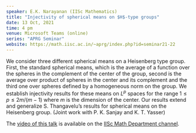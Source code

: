 ```yaml
---
speaker: E.K. Narayanan (IISc Mathematics)
title: "Injectivity of spherical means on $H$-type groups"
date: 13 Oct, 2021
time: 4 pm
venue: Microsoft Teams (online)
series: "APRG Seminar"
website: https://math.iisc.ac.in/~aprg/index.php?id=seminar21-22
---
```


We consider three different spherical means on a Heisenberg type group.
First, the standard spherical means, which is the average of a function
over the spheres in the complement of the center of the group, second is
the average over product of spheres in the center and its complement and
the third one over spheres defined by a homogeneous norm on the group.
We establish injectivity results for these means on $L^p$ spaces for the
range $1 \leq p \leq 2m/(m-1)$ where $m$ is the dimension of the center.
Our results extend and generalize S. Thangavelu’s results for spherical
means on the Heisenberg group. (Joint work with P. K. Sanjay and K. T. Yasser)

The [video of this talk](https://www.youtube.com/watch?v=JHAjVszFhvk&list=PLQXtaLhI1-1qxOEykh-1WOFkYuIzEE-ev) is available
on the [IISc Math Department channel](https://www.youtube.com/channel/UCR5Igvq9HScQKlPr-0coSIg/playlists).
